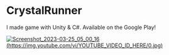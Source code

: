 # CrystalRunner
I made game with Unity &amp; C#. Available on the Google Play!


[![Screenshot_2023-03-25_05_00_16](https://user-images.githubusercontent.com/91792539/227680183-b915bb59-e3b3-44b2-92dc-19b65f0e70ca.png)(https://img.youtube.com/vi/YOUTUBE_VIDEO_ID_HERE/0.jpg)](https://www.youtube.com/watch?v=aJgEMZ3B10M)
